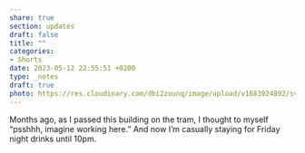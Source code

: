 ```yaml
---
share: true
section: updates
draft: false
title: ""
categories:
- Shorts
date: 2023-05-12 22:55:51 +0200
type: _notes
draft: true
photo: https://res.cloudinary.com/dbi2zounq/image/upload/v1683924892/svwrxcr3gfil7oqier9a.jpg
---
```


Months ago, as I passed this building on the tram, I thought to myself “psshhh, imagine working here.” And now I’m casually staying for Friday night drinks until 10pm.
